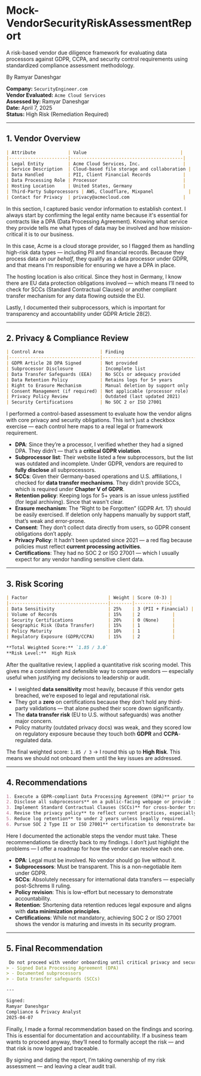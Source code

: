 # Mock-VendorSecurityRiskAssessmentReport
A risk-based vendor due diligence framework for evaluating data processors against GDPR, CCPA, and security control requirements using standardized compliance assessment methodology.

By Ramyar Daneshgar 

**Company:** `SecurityEngineer.com`  
**Vendor Evaluated:** `Acme Cloud Services`  
**Assessed by:** Ramyar Daneshgar  
**Date:** April 7, 2025  
**Status:**  High Risk (Remediation Required)

---

## 1. Vendor Overview

```markdown
| Attribute            | Value                                   |
|----------------------|------------------------------------------|
| Legal Entity         | Acme Cloud Services, Inc.                |
| Service Description  | Cloud-based file storage and collaboration |
| Data Handled         | PII, Client Financial Records            |
| Data Processing Role | Processor                                |
| Hosting Location     | United States, Germany                   |
| Third-Party Subprocessors | AWS, Cloudflare, Mixpanel             |
| Contact for Privacy  | privacy@acmecloud.com                    |
```

In this section, I captured basic vendor information to establish context. I always start by confirming the legal entity name because it's essential for contracts like a DPA (Data Processing Agreement). Knowing what service they provide tells me what types of data may be involved and how mission-critical it is to our business.

In this case, Acme is a cloud storage provider, so I flagged them as handling high-risk data types — including PII and financial records. Because they process data *on our behalf*, they qualify as a data processor under GDPR, and that means I'm responsible for ensuring we have a DPA in place.

The hosting location is also critical. Since they host in Germany, I know there are EU data protection obligations involved — which means I’ll need to check for SCCs (Standard Contractual Clauses) or another compliant transfer mechanism for any data flowing outside the EU.

Lastly, I documented their subprocessors, which is important for transparency and accountability under GDPR Article 28(2).

---

## 2. Privacy & Compliance Review

```markdown
| Control Area                     | Finding                                        | Status     |
|----------------------------------|------------------------------------------------|------------|
| GDPR Article 28 DPA Signed       | Not provided                                   | Missing    |
| Subprocessor Disclosure          | Incomplete list                                | Partial    |
| Data Transfer Safeguards (EEA)   | No SCCs or adequacy provided                   | Missing    |
| Data Retention Policy            | Retains logs for 5+ years                      | High Risk  |
| Right to Erasure Mechanism       | Manual deletion by support only                | Weak       |
| Consent Management (if required) | Not applicable (processor role)                | Pass       |
| Privacy Policy Review            | Outdated (last updated 2021)                   | Outdated   |
| Security Certifications          | No SOC 2 or ISO 27001                          | Missing    |
```


I performed a control-based assessment to evaluate how the vendor aligns with core privacy and security obligations. This isn’t just a checkbox exercise — each control here maps to a real legal or framework requirement.

- **DPA**: Since they’re a processor, I verified whether they had a signed DPA. They didn’t — that’s a **critical GDPR violation**.
- **Subprocessor list**: Their website listed a few subprocessors, but the list was outdated and incomplete. Under GDPR, vendors are required to **fully disclose** all subprocessors. 
- **SCCs**: Given their Germany-based operations and U.S. affiliations, I checked for **data transfer mechanisms**. They didn’t provide SCCs, which is required under **Chapter V of GDPR**.
- **Retention policy**: Keeping logs for 5+ years is an issue unless justified (for legal archiving). Since that wasn't clear.
- **Erasure mechanism**: The “Right to be Forgotten” (GDPR Art. 17) should be easily exercised. If deletion only happens manually by support staff, that’s weak and error-prone.
- **Consent**: They don’t collect data directly from users, so GDPR consent obligations don’t apply.
- **Privacy Policy**: It hadn’t been updated since 2021 — a red flag because policies must reflect **current processing activities**.
- **Certifications**: They had no SOC 2 or ISO 27001 — which I usually expect for any vendor handling sensitive client data.

---

## 3. Risk Scoring

```markdown
| Factor                              | Weight | Score (0-3) |
|-------------------------------------|--------|-------------|
| Data Sensitivity                    | 25%    | 3 (PII + Financial) |
| Volume of Records                   | 15%    | 2            |
| Security Certifications             | 20%    | 0 (None)     |
| Geographic Risk (Data Transfer)     | 15%    | 1            |
| Policy Maturity                     | 10%    | 1            |
| Regulatory Exposure (GDPR/CCPA)     | 15%    | 2            |

**Total Weighted Score:** `1.85 / 3.0`  
**Risk Level:**  High Risk
```

After the qualitative review, I applied a quantitative risk scoring model. This gives me a consistent and defensible way to compare vendors — especially useful when justifying my decisions to leadership or audit.

- I weighted **data sensitivity** most heavily, because if this vendor gets breached, we’re exposed to legal and reputational risk.
- They got a **zero** on certifications because they don’t hold any third-party validations — that alone pushed their score down significantly.
- The **data transfer risk** (EU to U.S. without safeguards) was another major concern.
- Policy maturity (outdated privacy docs) was weak, and they scored low on regulatory exposure because they touch both **GDPR** and **CCPA**-regulated data.

The final weighted score: `1.85 / 3` → I round this up to **High Risk**. This means we should not onboard them until the key issues are addressed.

---

## 4. Recommendations

```markdown
1. Execute a GDPR-compliant Data Processing Agreement (DPA)** prior to onboarding.
2. Disclose all subprocessors** on a public-facing webpage or provide internal documentation.
3. Implement Standard Contractual Clauses (SCCs)** for cross-border transfers involving the EEA.
4. Revise the privacy policy** to reflect current practices, especially data sharing and retention.
5. Reduce log retention** to under 2 years unless legally required.
6. Pursue SOC 2 Type II or ISO 27001** certification to demonstrate baseline security controls.
```

Here I documented the actionable steps the vendor must take. These recommendations tie directly back to my findings. I don’t just highlight the problems — I offer a roadmap for how the vendor can resolve each one.

- **DPA**: Legal must be involved. No vendor should go live without it.
- **Subprocessors**: Must be transparent. This is a non-negotiable item under GDPR.
- **SCCs**: Absolutely necessary for international data transfers — especially post-Schrems II ruling.
- **Policy revision**: This is low-effort but necessary to demonstrate accountability.
- **Retention**: Shortening data retention reduces legal exposure and aligns with **data minimization principles**.
- **Certifications**: While not mandatory, achieving SOC 2 or ISO 27001 shows the vendor is maturing and invests in its security program.

---

## 5. Final Recommendation

```markdown
 Do not proceed with vendor onboarding until critical privacy and security gaps are addressed:
> - Signed Data Processing Agreement (DPA)
> - Documented subprocessors
> - Data transfer safeguards (SCCs)

---

Signed:  
Ramyar Daneshgar  
Compliance & Privacy Analyst 
2025-04-07
```


Finally, I made a formal recommendation based on the findings and scoring. This is essential for documentation and accountability. If a business team wants to proceed anyway, they’ll need to formally accept the risk — and that risk is now logged and traceable.

By signing and dating the report, I’m taking ownership of my risk assessment — and leaving a clear audit trail.
